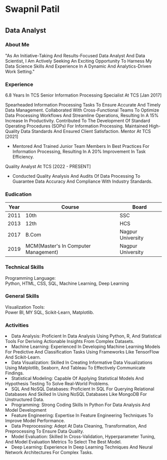 <h1>Swapnil Patil<h1>
<h2>Data Analyst</h2>
<h3>About Me</h3>
"As An Initiative-Taking And Results-Focused Data Analyst And Data Scientist, I Am Actively Seeking An Exciting Opportunity To Harness My Data Science Skills And Experience In A Dynamic And Analytics-Driven Work Setting."

<h3>Experience</h3>
6.8 Years In TCS
Senior Information Processing Specialist At TCS [Jan 2017]

Spearheaded Information Processing Tasks To Ensure Accurate And Timely Data Management.
Collaborated With Cross-Functional Teams To Optimize Data Processing Workflows And Streamline Operations, Resulting In A 15% Increase In Productivity.
Contributed To The Development Of Standard Operating Procedures (SOPs) For Information Processing.
Maintained High-Quality Data Standards And Ensured Client Satisfaction.
Mentor At TCS [2021]
- Mentored And Trained Junior Team Members In Best Practices For Information Processing, Resulting In A 20% Improvement In Task Efficiency.

Quality Analyst At TCS [2022 - PRESENT]
- Conducted Quality Analysis And Audits Of Data Processing To Guarantee Data Accuracy And Compliance With Industry Standards.

<h3>Eudication</h3>


| Year     | Course   | Board    |
|----------|----------|----------|
| 2011| 10th | SSC |
| 2013| 12th | HCS |
| 2017 | B.Com | Nagpur University |
| 2019 | MCM(Master's In Computer Management) | Nagpur University |

<h3>Technical Skills</h3>
Programming Language:<BR>
Python, HTML, CSS, SQL, Machine Learning, Deep Learning

<h3>General Skills</h3>
Visualization Tools:<BR>
Power BI, MY SQL, Scikit-Learn, Matplotlib.

<h3>Activities</h3>
<li>Data Analysis: Proficient In Data Analysis Using Python, R, And Statistical Tools For Deriving Actionable Insights From Complex Datasets.</li>
<li>Machine Learning: Experienced In Developing Machine Learning Models For Predictive And Classification Tasks Using Frameworks Like TensorFlow And Scikit-Learn.</li>
<li>Data Visualization: Skilled In Creating Informative Data Visualizations Using Matplotlib, Seaborn, And Tableau To Effectively Communicate Findings.</li>
<li>Statistical Modeling: Capable Of Applying Statistical Models And Hypothesis Testing To Solve Real-World Problems.</li>
<li>SQL And NoSQL Databases: Proficient In SQL For Querying Relational Databases And Skilled In Using NoSQL Databases Like MongoDB For Unstructured Data.</li>
<li>Programming: Strong Coding Skills In Python For Data Analysis And Model Development</li>
<li>Feature Engineering: Expertise In Feature Engineering Techniques To Improve Model Performance.</li>
<li>Data Preprocessing: Adept At Data Cleaning, Transformation, And Preprocessing To Ensure Data Quality.</li>
<li>Model Evaluation: Skilled In Cross-Validation, Hyperparameter Tuning, And Model Evaluation Metrics To Select The Best Model.</li>
<li>Deep Learning: Experience In Deep Learning Techniques And Neural Network Architectures For Complex Tasks.</li>
